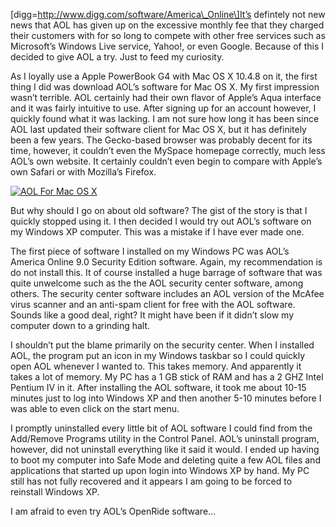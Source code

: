 \[digg=http://www.digg.com/software/America\_Online\]It’s defintely not new news that AOL has given up on the excessive monthly fee that they charged their customers with for so long to compete with other free services such as Microsoft’s Windows Live service, Yahoo!, or even Google. Because of this I decided to give AOL a try. Just to feed my curiosity.

As I loyally use a Apple PowerBook G4 with Mac OS X 10.4.8 on it, the first thing I did was download AOL’s software for Mac OS X. My first impression wasn’t terrible. AOL certainly had their own flavor of Apple’s Aqua interface and it was fairly intuitive to use. After signing up for an account however, I quickly found what it was lacking. I am not sure how long it has been since AOL last updated their software client for Mac OS X, but it has definitely been a few years. The Gecko-based browser was probably decent for its time, however, it couldn’t even the MySpace homepage correctly, much less AOL’s own website. It certainly couldn’t even begin to compare with Apple’s own Safari or with Mozilla’s Firefox.

[![AOL For Mac OS X](/files/2007/02/aolformacosx_20070106213340.thumbnail.jpg)](http://alexseifert.wordpress.com/wp-content/uploads/2007/02/aolformacosx_20070106213340.jpg "AOL For Mac OS X")

But why should I go on about old software? The gist of the story is that I quickly stopped using it. I then decided I would try out AOL’s software on my Windows XP computer. This was a mistake if I have ever made one.

The first piece of software I installed on my Windows PC was AOL’s America Online 9.0 Security Edition software. Again, my recommendation is do not install this. It of course installed a huge barrage of software that was quite unwelcome such as the the AOL security center software, among others. The security center software includes an AOL version of the McAfee virus scanner and an anti-spam client for free with the AOL software. Sounds like a good deal, right? It might have been if it didn’t slow my computer down to a grinding halt.

I shouldn’t put the blame primarily on the security center. When I installed AOL, the program put an icon in my Windows taskbar so I could quickly open AOL whenever I wanted to. This takes memory. And apparently it takes a lot of memory. My PC has a 1 GB stick of RAM and has a 2 GHZ Intel Pentium IV in it. After installing the AOL software, it took me about 10-15 minutes just to log into Windows XP and then another 5-10 minutes before I was able to even click on the start menu.

I promptly uninstalled every little bit of AOL software I could find from the Add/Remove Programs utility in the Control Panel. AOL’s uninstall program, however, did not uninstall everything like it said it would. I ended up having to boot my computer into Safe Mode and deleting quite a few AOL files and applications that started up upon login into Windows XP by hand. My PC still has not fully recovered and it appears I am going to be forced to reinstall Windows XP.

I am afraid to even try AOL’s OpenRide software…